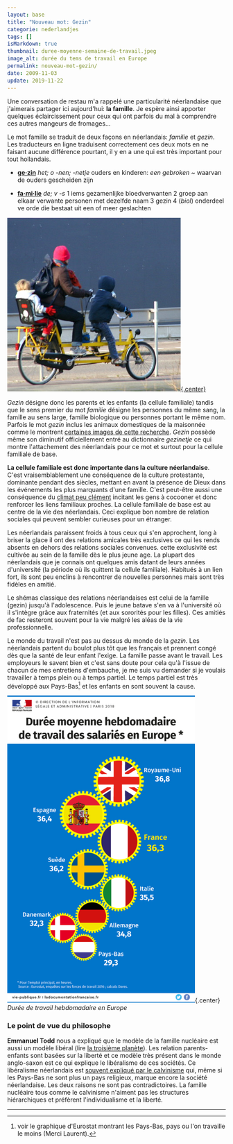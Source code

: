 ```yaml
---
layout: base
title: "Nouveau mot: Gezin"
categorie: nederlandjes
tags: []
isMarkdown: true
thumbnail: duree-moyenne-semaine-de-travail.jpeg
image_alt: durée du tems de travail en Europe
permalink: nouveau-mot-gezin/
date: 2009-11-03
update: 2019-11-22
---
```



Une conversation de restau m'a rappelé une particularité néerlandaise que j'aimerais partager ici aujourd'hui: **la famille**. Je espère ainsi apporter quelques éclaircissement pour ceux qui ont parfois du mal à comprendre ces autres mangeurs de fromages... 

Le mot famille se traduit de deux façons en néerlandais: *familie* et *gezin*. Les traducteurs en ligne traduisent correctement ces deux mots en ne faisant aucune différence pourtant, il y en a une qui est très important pour tout hollandais.

* **[ge·zin](http://www.vandale.nl/vandale/opzoeken/woordenboek/?zoekwoord=gezin)** *het; o -nen; -netje* ouders en kinderen: *een gebroken ~* waarvan de ouders gescheiden zijn

* **[fa·mi·lie](http://www.vandale.nl/vandale/opzoeken/woordenboek/?zoekwoord=familie)** *de; v -s* 1 iems gezamenlijke bloedverwanten 2 groep aan elkaar verwante personen met dezelfde naam 3 gezin 4 (*biol*) onderdeel ve orde die bestaat uit een of meer geslachten

[![Gezin op tandem](famille-sur-velojaune.jpg){.center}](https://www.flickr.com/photos/13274211@N00/3277477796/)

*Gezin* désigne donc les parents et les enfants (la cellule familiale) tandis que le sens premier du mot *familie* désigne les personnes du même sang, la famille au sens large, famille biologique ou personnes portant le même nom. Parfois le mot *gezin* inclus les animaux domestiques de la maisonnée comme le montrent [certaines images de cette recherche](http://www.ethicle.com/nl/search.php?q=gezin&type=images). *Gezin* possède même son diminutif officiellement entré au dictionnaire *gezinetje* ce qui montre l'attachement des néerlandais pour ce mot et surtout pour la cellule familiale de base.

**La cellule familiale est donc importante dans la culture néerlandaise**. C'est vraisemblablement une conséquence de la culture protestante, dominante pendant des siècles, mettant en avant la présence de Dieux dans les événements les plus marquants d'une famille. C'est peut-être aussi une conséquence du [climat peu clément](/la-temperature-ressentie) incitant les gens à cocooner et donc renforcer les liens familiaux proches. La cellule familiale de base est au centre de la vie des néerlandais. Ceci explique bon nombre de relation sociales qui peuvent sembler curieuses pour un étranger.

Les néerlandais paraissent froids à tous ceux qui s'en approchent, long à briser la glace il ont des relations amicales très exclusives ce qui les rends absents en dehors des relations sociales convenues. cette exclusivité est cultivée au sein de la famille dès le plus jeune age. La plupart des néerlandais que je connais ont quelques amis datant de leurs années d'université (la période où ils quittent la cellule familiale). Habitués à un lien fort, ils sont peu enclins à rencontrer de nouvelles personnes mais sont très fidèles en amitié.

Le shémas classique des relations néerlandaises est celui de la famille (gezin) jusqu'à l'adolescence. Puis le jeune batave s'en va à l'université où il s'intègre grâce aux fraternités (et aux sororités pour les filles). Ces amitiés de fac resteront souvent pour la vie malgré les aléas de la vie professionnelle.

Le monde du travail n'est pas au dessus du monde de la *gezin*. Les néerlandais partent du boulot plus tôt que les français et prennent congé dès que la santé de leur enfant l'exige. La famille passe avant le travail. Les employeurs le savent bien et c'est sans doute pour cela qu'à l'issue de chacun de mes entretiens d'embauche, je me suis vu demander si je voulais travailler à temps plein ou à temps partiel. Le temps partiel est très développé aux Pays-Bas[^1] et les enfants en sont souvent la cause.

![Tableau des durée de travail hebdomadaire en Europe](duree-moyenne-semaine-de-travail.jpeg){.center}
*Durée de travail hebdomadaire en Europe*

### Le point de vue du philosophe

**Emmanuel Todd** nous a expliqué que le modèle de la famille nucléaire est aussi un modèle libéral (lire [la troisième planète](https://fr.wikipedia.org/wiki/La_Troisi%C3%A8me_Plan%C3%A8te)). Les relation parents-enfants sont basées sur la liberté et ce modèle très présent dans le monde anglo-saxon est ce qui explique le libéralisme de ces sociétés. Ce libéralisme néerlandais est [souvent expliqué par le calvinisme](/catholiques-et-protestants) qui, même si les Pays-Bas ne sont plus un pays religieux, marque encore la société néerlandaise. Les deux raisons ne sont pas contradictoires. La famille nucléaire tous comme le calvinisme n'aiment pas les structures hiérarchiques et préfèrent l'individualisme et la liberté.

---
[^1]: voir le graphique d'Eurostat montrant les Pays-Bas, pays ou l'on travaille le moins (Merci Laurent).
<!-- post notes:
http://ic.pressflex.com/249.pressflex.net/images//2570.photo.jpg
>> http://storhy.com/temps-travail-europe/
--->
